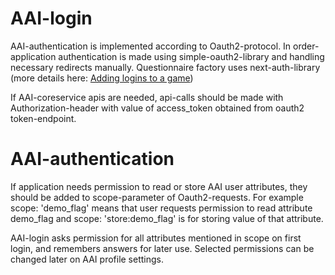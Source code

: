 # AAI-login

AAI-authentication is implemented according to Oauth2-protocol. In order-application authentication is made using simple-oauth2-library and handling necessary redirects manually. Questionnaire factory uses next-auth-library (more details here: [Adding logins to a game](adding-logins-to-game.md))

If AAI-coreservice apis are needed, api-calls should be made with Authorization-header with value of access_token obtained from oauth2 token-endpoint.

# AAI-authentication

If application needs permission to read or store AAI user attributes, they should be added to scope-parameter of Oauth2-requests. For example scope: 'demo_flag' means that user requests permission to read attribute demo_flag and scope: 'store:demo_flag' is for storing value of that attribute.

AAI-login asks permission for all attributes mentioned in scope on first login, and remembers answers for later use. Selected permissions can be changed later on AAI profile settings.
